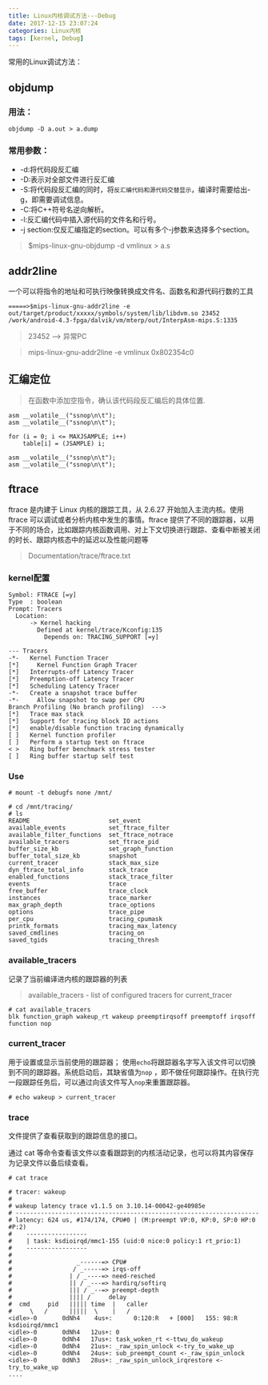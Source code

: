 ```yaml
---
title: Linux内核调试方法---Debug
date: 2017-12-15 23:07:24
categories: Linux内核
tags: [kernel, Debug]
---
```


常用的Linux调试方法：

<!--more-->


## objdump

### 用法：
``` shell
objdump -D a.out > a.dump
```
### 常用参数：

* -d:将代码段反汇编
* -D:表示对全部文件进行反汇编
* -S:将代码段反汇编的同时，将`反汇编代码和源代码交替显示`，编译时需要给出-g，即需要调试信息。
* -C:将C++符号名逆向解析。
* -l:反汇编代码中插入源代码的文件名和行号。
* -j section:仅反汇编指定的section。可以有多个-j参数来选择多个section。

> $mips-linux-gnu-objdump -d vmlinux > a.s

## addr2line

一个可以将指令的地址和可执行映像转换成文件名、函数名和源代码行数的工具

``` shell
=====>$mips-linux-gnu-addr2line -e out/target/product/xxxxx/symbols/system/lib/libdvm.so 23452
/work/android-4.3-fpga/dalvik/vm/mterp/out/InterpAsm-mips.S:1335
```
>23452 --> 异常PC

> mips-linux-gnu-addr2line -e vmlinux 0x802354c0

## 汇编定位

> 在函数中添加空指令，确认该代码段反汇编后的具体位置.

```
asm __volatile__("ssnop\n\t");
asm __volatile__("ssnop\n\t");

for (i = 0; i <= MAXJSAMPLE; i++)
	table[i] = (JSAMPLE) i;

asm __volatile__("ssnop\n\t");
asm __volatile__("ssnop\n\t");
```
## ftrace

ftrace 是内建于 Linux 内核的跟踪工具，从 2.6.27 开始加入主流内核。使用 ftrace 可以调试或者分析内核中发生的事情。ftrace 提供了不同的跟踪器，以用于不同的场合，比如跟踪内核函数调用、对上下文切换进行跟踪、查看中断被关闭的时长、跟踪内核态中的延迟以及性能问题等

>Documentation/trace/ftrace.txt

### kernel配置

```
Symbol: FTRACE [=y]
Type  : boolean
Prompt: Tracers
  Location:
      -> Kernel hacking
	    Defined at kernel/trace/Kconfig:135
		  Depends on: TRACING_SUPPORT [=y]

--- Tracers
-*-   Kernel Function Tracer
[*]     Kernel Function Graph Tracer
[*]   Interrupts-off Latency Tracer
[*]   Preemption-off Latency Tracer
[*]   Scheduling Latency Tracer
-*-   Create a snapshot trace buffer
-*-     Allow snapshot to swap per CPU
Branch Profiling (No branch profiling)  --->
[*]   Trace max stack
[*]   Support for tracing block IO actions
[*]   enable/disable function tracing dynamically
[ ]   Kernel function profiler
[ ]   Perform a startup test on ftrace
< >   Ring buffer benchmark stress tester
[ ]   Ring buffer startup self test
```

### Use

``` shell
# mount -t debugfs none /mnt/
```

```
# cd /mnt/tracing/
# ls
README                      set_event
available_events            set_ftrace_filter
available_filter_functions  set_ftrace_notrace
available_tracers           set_ftrace_pid
buffer_size_kb              set_graph_function
buffer_total_size_kb        snapshot
current_tracer              stack_max_size
dyn_ftrace_total_info       stack_trace
enabled_functions           stack_trace_filter
events                      trace
free_buffer                 trace_clock
instances                   trace_marker
max_graph_depth             trace_options
options                     trace_pipe
per_cpu                     tracing_cpumask
printk_formats              tracing_max_latency
saved_cmdlines              tracing_on
saved_tgids                 tracing_thresh
```

### available_tracers

记录了当前编译进内核的跟踪器的列表

>available_tracers     - list of configured tracers for current_tracer

``` shell
# cat available_tracers
blk function_graph wakeup_rt wakeup preemptirqsoff preemptoff irqsoff function nop
```

### current_tracer

用于设置或显示当前使用的跟踪器；
使用`echo`将跟踪器名字写入该文件可以切换到不同的跟踪器。系统启动后，其缺省值为`nop` ，即不做任何跟踪操作。在执行完一段跟踪任务后，可以通过向该文件写入`nop`来重置跟踪器。

``` shell
# echo wakeup > current_tracer
```

### trace

文件提供了查看获取到的跟踪信息的接口。

通过 cat 等命令查看该文件以查看跟踪到的内核活动记录，也可以将其内容保存为记录文件以备后续查看。

``` shell
# cat trace

# tracer: wakeup
#
# wakeup latency trace v1.1.5 on 3.10.14-00042-ge40985e
# --------------------------------------------------------------------
# latency: 624 us, #174/174, CPU#0 | (M:preempt VP:0, KP:0, SP:0 HP:0 #P:2)
#    -----------------
#    | task: ksdioirqd/mmc1-155 (uid:0 nice:0 policy:1 rt_prio:1)
#    -----------------
#
#                  _------=> CPU#
#                 / _-----=> irqs-off
#                | / _----=> need-resched
#                || / _---=> hardirq/softirq
#                ||| / _--=> preempt-depth
#                |||| /     delay
#  cmd     pid   ||||| time  |   caller
#     \   /      |||||  \    |   /
<idle>-0       0dNh4    4us+:      0:120:R   + [000]   155: 98:R ksdioirqd/mmc1
<idle>-0       0dNh4   12us+: 0
<idle>-0       0dNh4   17us+: task_woken_rt <-ttwu_do_wakeup
<idle>-0       0dNh4   21us+: _raw_spin_unlock <-try_to_wake_up
<idle>-0       0dNh4   24us+: sub_preempt_count <-_raw_spin_unlock
<idle>-0       0dNh3   28us+: _raw_spin_unlock_irqrestore <-try_to_wake_up
....
```
